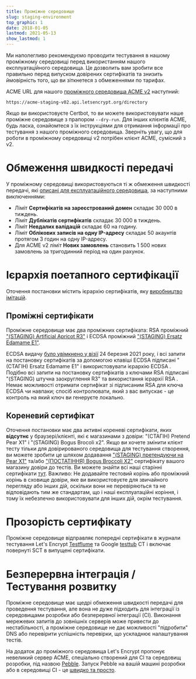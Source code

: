 ```yaml
---
title: Проміжне середовище
slug: staging-environment
top_graphic: 1
date: 2018-01-05
lastmod: 2021-05-13
show_lastmod: 1
---
```



Ми наполегливо рекомендуємо проводити тестування в нашому проміжному середовищі перед використанням нашого експлуатаційного середовища. Це дозволить вам зробити все правильно перед випуском довірених сертифікатів та знизить ймовірність того, що ви зіткнетеся з обмеженнями по тарифах.

ACME URL для нашого [проміжного середовища ACME v2](https://community.letsencrypt.org/t/staging-endpoint-for-acme-v2/49605) наступний:

`https://acme-staging-v02.api.letsencrypt.org/directory`

Якщо ви використовуєте Certbot, то ви можете використовувати наше проміжне середовище з прапором `--dry-run`. Для інших клієнтів ACME, будь ласка, ознайомтеся з їх інструкціями для отримання інформації про тестування з нашого проміжного середовища. Зверніть увагу, що для роботи в проміжному середовищі v2 потрібен клієнт ACME, сумісний з v2.

# Обмеження швидкості передачі

У проміжному середовищі використовуються ті ж обмеження швидкості передачі, які [описані для експлуатаційного середовища](/docs/rate-limits), за наступними виключеннями:

* Ліміт **Сертифікатів на зареєстрований домен** складає 30 000 в тиждень.
* Ліміт **Дублікатів сертифікатів** складає 30 000 в тиждень.
* Ліміт **Невдалих валідацій** складає 60 на годину.
* Ліміт **Облікових записів на одну IP-адресу** складає 50 акаунтів протягом 3 годин на одну IP-адресу.
* Для ACME v2 ліміт **Нових замовлень** становить 1 500 нових замовлень за тригодинний період на один рахунок.

# Ієрархія поетапного сертифікації

Оточення постановки містить ієрархію сертифікатів, яку [виробництво імітацій](/certificates).

## Проміжні сертифікати

Проміжне середовище має два проміжних сертифіката: RSA проміжний ["(STAGING) Artificial Apricot R3"](/certs/staging/letsencrypt-stg-int-r3.pem) і ECDSA проміжний ["(STAGING) Ersatz Edamame E1"](/certs/staging/letsencrypt-stg-int-e1.pem).

ECDSA видачу [було увімкнено у візії](https://community.letsencrypt.org/t/ecdsa-issuance-available-in-staging-march-24/147839) 24 березня 2021 року, і всі запити на постановку сертифікатів за допомогою клавіші ECDSA підписані "(СТАГІН) Ersatz Edamame E1" і використовувати ієрархію ECDSA . Подібно всі запити на постановку сертифікатів з ключами RSA підписані "(STAGING) штучна заокруглення R3" та використання ієрархії RSA . Немає можливості отримати сертифікат зі підписаним RSA для ключа ECDSA чи навпаки; спосіб контролювати, який з вас випускає - це контроль на який ключ ви генеруєте локально.

## Кореневий сертифікат

Оточення постановки має два активні кореневі сертифікати, яких **відсутнє** у браузері/клієнті, які є магазинами з довіри: "(СТАГІН) Pretend Pear X1" і "(STAGING) Bogus Brocoli x2". Якщо ви хочете змінити клієнт тесту тільки для довірированого середовища для тестування створення, ви можете зробити це шляхом додавання ["(STAGING) претендуючи на Pear X1"](/certs/staging/letsencrypt-stg-root-x1.pem) та/або ["(ПОСТАТІННЯ) Bogus Broccoli X2"](/certs/staging/letsencrypt-stg-root-x2.pem) сертифікату вашого магазину довіри до тестів. Ви можете знайти всі наші старінні сертифікати [тут](https://github.com/letsencrypt/website/tree/master/static/certs/staging).  Важливо: Не додавайте тестовий корінь або проміжний корінь в сховище довіри, яке ви використовуєте для звичайного перегляду або інших дій, оскільки вони не перевіряються та не відповідають тим же стандартам, що і наші експлуатаційні коріння, і тому їх небезпечно використовувати для інших дій, окрім тестування.

# Прозорість сертифікату

Проміжне середовище відправляє попередні сертифікати в журнали тестування Let's Encrypt [Testflume](/docs/ct-logs) та Google [testtub](http://www.certificate-transparency.org/known-logs#TOC-Test-Logs) CT і включає повернуті SCT в випущені сертифікати.

# Безперервна інтеграція / Тестування розвитку

Проміжне середовище має щедрі обмеження швидкості передачі для проведення тестування, але вона не дуже підходить для інтеграції із середовищами розробки або безперервної інтеграції (CI). Виконання мережевих запитів до зовнішніх серверів може привести до нестабільності, а проміжне середовище не дає можливості "підробити" DNS або перевірити успішність перевірки, що ускладнює налаштування тестів.

На додаток до проміжного середовища Let's Encrypt пропонує невеликий сервер ACME, спеціально створений для CI та середовищ розробки, під назвою [Pebble](https://github.com/letsencrypt/pebble). Запуск Pebble на вашій машині розробки або в середовищі CI - це [швидко та просто](https://github.com/letsencrypt/pebble#docker).
